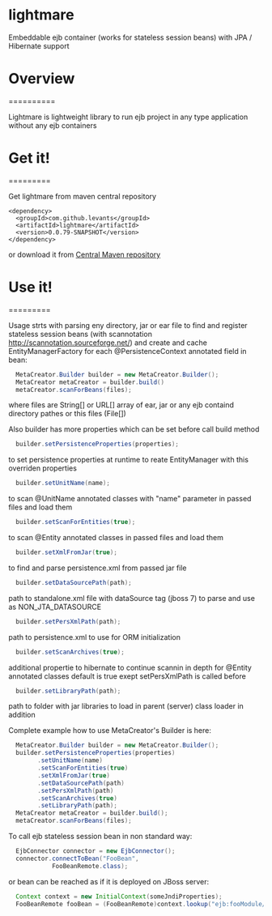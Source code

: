 lightmare
=========

Embeddable ejb container (works for stateless session beans) with JPA / Hibernate support

# Overview
==========

Lightmare is lightweight library to run ejb project in any type application without any ejb containers

# Get it!
=========

Get lightmare from maven central repository

    <dependency>
      <groupId>com.github.levants</groupId>
      <artifactId>lightmare</artifactId>
      <version>0.0.79-SNAPSHOT</version>
    </dependency>
    
or download it from [Central Maven repository](https://oss.sonatype.org/content/repositories/snapshots/com/github/levants/lightmare/)

# Use it!
=========

Usage strts with parsing eny directory, jar or ear file to find and register stateless session beans (with scannotation http://scannotation.sourceforge.net/)
and create and cache EntityManagerFactory for each @PersistenceContext annotated field in bean:
```java
  MetaCreator.Builder builder = new MetaCreator.Builder();
  MetaCreator metaCreator = builder.build()
  metaCreator.scanForBeans(files);
```	
where files are String[] or URL[] array of ear, jar or any ejb containd directory pathes or this files (File[]) 

Also builder has more properties which can be set before call build method


```java
  builder.setPersistenceProperties(properties);
```
to set persistence properties at runtime to reate EntityManager with this overriden properties

```java
  builder.setUnitName(name);
```

to scan @UnitName annotated classes with "name" parameter in passed files and load them

```java
  builder.setScanForEntities(true);
```
to scan @Entity annotated classes in passed files and load them

```java
  builder.setXmlFromJar(true);
```
to find and parse persistence.xml from passed jar file

```java
  builder.setDataSourcePath(path);
```
path to standalone.xml file with dataSource tag (jboss 7) to parse and use as NON_JTA_DATASOURCE

```java
  builder.setPersXmlPath(path);
```

path to persistence.xml to use for ORM initialization

```java
  builder.setScanArchives(true);
```
additional propertie to hibernate to continue scannin in depth for @Entity annotated classes default is true exept setPersXmlPath is called before 

```java
  builder.setLibraryPath(path);
```
path to folder with jar libraries to load in parent (server) class loader in addition

Complete example how to use MetaCreator's Builder is here:

```java
  MetaCreator.Builder builder = new MetaCreator.Builder();
  builder.setPersistenceProperties(properties)
        .setUnitName(name)
        .setScanForEntities(true)
        .setXmlFromJar(true)
        .setDataSourcePath(path)
        .setPersXmlPath(path)
        .setScanArchives(true)
        .setLibraryPath(path);
  MetaCreator metaCreator = builder.build();
  metaCreator.scanForBeans(files);
```
To call ejb stateless session bean in non standard way:

```java
  EjbConnector connector = new EjbConnector();
  connector.connectToBean("FooBean",
		    FooBeanRemote.class);
```
or bean can be reached as if it is deployed on JBoss server:

```java
  Context context = new InitialContext(someJndiProperties);
  FooBeanRemote fooBean = (FooBeanRemote)context.lookup("ejb:fooModule//FooBean!FooBeanRemote")
```
